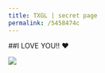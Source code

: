 ```yaml
---
title: TXGL | secret page
permalink: /5458474c
---
```

##I LOVE YOU!! ❤

<img src="https://www.google.com/url?sa=i&url=https%3A%2F%2Fgiphy.com%2Fexplore%2Fbeating-heart&psig=AOvVaw20C6yae1o40pgU9j0Pz10E&ust=1645201969854000&source=images&cd=vfe&ved=0CAsQjRxqFwoTCOCSyYqVh_YCFQAAAAAdAAAAABAI">
